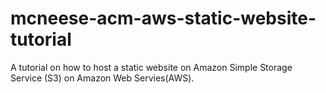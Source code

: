 # mcneese-acm-aws-static-website-tutorial
A tutorial on how to host a static website on Amazon Simple Storage Service (S3) on Amazon Web Servies(AWS).
